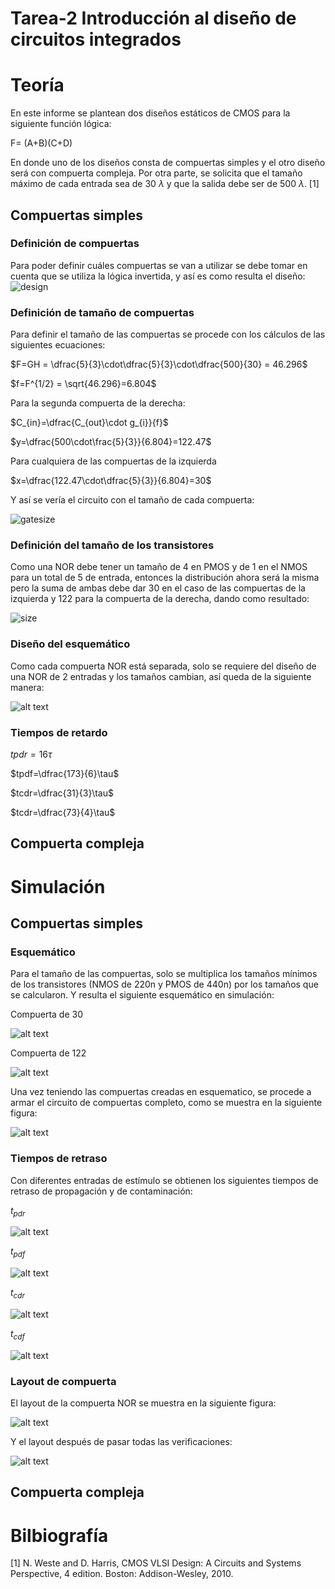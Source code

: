 # Tarea-2 Introducción al diseño de circuitos integrados

# Teoría

En este informe se plantean dos diseños estáticos de CMOS para la siguiente función lógica: 

F= (A+B)(C+D)

En donde uno de los diseños consta de compuertas simples y el otro diseño será con compuerta compleja.
Por otra parte, se solicita que el tamaño máximo de cada entrada sea de 30 $\lambda$ y que la salida debe ser de 500 $\lambda$. [1]

## Compuertas simples

### Definición de compuertas

Para poder definir cuáles compuertas se van a utilizar se debe tomar en cuenta que se utiliza la lógica invertida, y así es como resulta el diseño:
![design](imagenes_simple/diseno_compuertas.png)

### Definición de tamaño de compuertas

Para definir el tamaño de las compuertas se procede con los cálculos de las siguientes ecuaciones:

$F=GH = \dfrac{5}{3}\cdot\dfrac{5}{3}\cdot\dfrac{500}{30} = 46.296$

$f=F^{1/2} = \sqrt{46.296}=6.804$

Para la segunda compuerta de la derecha:

$C_{in}=\dfrac{C_{out}\cdot g_{i}}{f}$

$y=\dfrac{500\cdot\frac{5}{3}}{6.804}=122.47$

Para cualquiera de las compuertas de la izquierda

$x=\dfrac{122.47\cdot\dfrac{5}{3}}{6.804}=30$

Y así se vería el circuito con el tamaño de cada compuerta:

![gatesize](imagenes_simple/gatesize.png)

### Definición del tamaño de los transistores

Como una NOR debe tener un tamaño de 4 en PMOS y de 1 en el NMOS para un total de 5 de entrada, entonces la distribución ahora será la misma pero la suma de ambas debe dar 30 en el caso de las compuertas de la izquierda y 122 para la compuerta de la derecha, dando como resultado:

![size](imagenes_simple/size.png)

### Diseño del esquemático

Como cada compuerta NOR está separada, solo se requiere del diseño de una NOR de 2 entradas y los tamaños cambian, así queda de la siguiente manera:

![alt text](imagenes_simple/esquematico_simple.png)

### Tiempos de retardo

$tpdr=16\tau$

$tpdf=\dfrac{173}{6}\tau$

$tcdr=\dfrac{31}{3}\tau$

$tcdr=\dfrac{73}{4}\tau$

## Compuerta compleja

# Simulación
## Compuertas simples

### Esquemático 

Para el tamaño de las compuertas, solo se multiplica los tamaños mínimos de los transistores (NMOS de 220n y PMOS de 440n) por los tamaños que se calcularon. Y resulta el siguiente esquemático en simulación:

Compuerta de 30

![alt text](imagenes_simple/sim_esquematico30.png)

Compuerta de 122

![alt text](imagenes_simple/sim_esquematico122.png)

Una vez teniendo las compuertas creadas en esquematico, se procede a armar el circuito de compuertas completo, como se muestra en la siguiente figura:

![alt text](imagenes_simple/compuertas.png)

### Tiempos de retraso

Con diferentes entradas de estímulo se obtienen los siguientes tiempos de retraso de propagación y de contaminación:

$t_{pdr}$

![alt text](imagenes_simple/tpdr.png)

$t_{pdf}$

![alt text](imagenes_simple/tpdf.png)

$t_{cdr}$

![alt text](imagenes_simple/tcdr.png)

$t_{cdf}$

![alt text](imagenes_simple/tcdf.png)

### Layout de compuerta
El layout de la compuerta NOR se muestra en la siguiente figura:

![alt text](imagenes_simple/layout.png)

Y el layout después de pasar todas las verificaciones:

![alt text](imagenes_simple/layout_verificiones.png)

## Compuerta compleja

# Bilbiografía
[1] N. Weste and D. Harris, CMOS VLSI Design: A Circuits and Systems Perspective, 4 edition. Boston: 
Addison-Wesley, 2010.